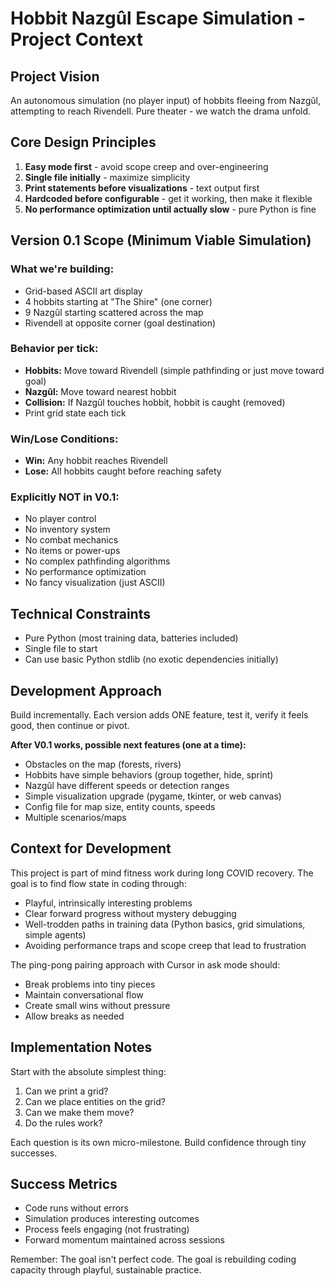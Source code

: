 # Hobbit Nazgûl Escape Simulation - Project Context

## Project Vision
An autonomous simulation (no player input) of hobbits fleeing from Nazgûl, attempting to reach Rivendell. Pure theater - we watch the drama unfold.

## Core Design Principles
1. **Easy mode first** - avoid scope creep and over-engineering
2. **Single file initially** - maximize simplicity
3. **Print statements before visualizations** - text output first
4. **Hardcoded before configurable** - get it working, then make it flexible
5. **No performance optimization until actually slow** - pure Python is fine

## Version 0.1 Scope (Minimum Viable Simulation)

### What we're building:
- Grid-based ASCII art display
- 4 hobbits starting at "The Shire" (one corner)
- 9 Nazgûl starting scattered across the map
- Rivendell at opposite corner (goal destination)

### Behavior per tick:
- **Hobbits:** Move toward Rivendell (simple pathfinding or just move toward goal)
- **Nazgûl:** Move toward nearest hobbit
- **Collision:** If Nazgûl touches hobbit, hobbit is caught (removed)
- Print grid state each tick

### Win/Lose Conditions:
- **Win:** Any hobbit reaches Rivendell
- **Lose:** All hobbits caught before reaching safety

### Explicitly NOT in V0.1:
- No player control
- No inventory system
- No combat mechanics
- No items or power-ups
- No complex pathfinding algorithms
- No performance optimization
- No fancy visualization (just ASCII)

## Technical Constraints
- Pure Python (most training data, batteries included)
- Single file to start
- Can use basic Python stdlib (no exotic dependencies initially)

## Development Approach
Build incrementally. Each version adds ONE feature, test it, verify it feels good, then continue or pivot.

**After V0.1 works, possible next features (one at a time):**
- Obstacles on the map (forests, rivers)
- Hobbits have simple behaviors (group together, hide, sprint)
- Nazgûl have different speeds or detection ranges
- Simple visualization upgrade (pygame, tkinter, or web canvas)
- Config file for map size, entity counts, speeds
- Multiple scenarios/maps

## Context for Development
This project is part of mind fitness work during long COVID recovery. The goal is to find flow state in coding through:
- Playful, intrinsically interesting problems
- Clear forward progress without mystery debugging
- Well-trodden paths in training data (Python basics, grid simulations, simple agents)
- Avoiding performance traps and scope creep that lead to frustration

The ping-pong pairing approach with Cursor in ask mode should:
- Break problems into tiny pieces
- Maintain conversational flow
- Create small wins without pressure
- Allow breaks as needed

## Implementation Notes
Start with the absolute simplest thing:
1. Can we print a grid?
2. Can we place entities on the grid?
3. Can we make them move?
4. Do the rules work?

Each question is its own micro-milestone. Build confidence through tiny successes.

## Success Metrics
- Code runs without errors
- Simulation produces interesting outcomes
- Process feels engaging (not frustrating)
- Forward momentum maintained across sessions

Remember: The goal isn't perfect code. The goal is rebuilding coding capacity through playful, sustainable practice.